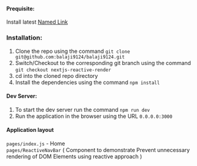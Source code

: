 #### Prequisite: ####

Install latest [Named Link](https://nodejs.org/dist/v14.17.6/node-v14.17.6-x64.msi "Node")

### Installation: ####

1. Clone the repo using the command `git clone git@github.com:balaji9124/balaji9124.git`
2. Switch/Checkout to the corresponding git branch using the command `git checkout nextjs-reactive-render`
3. cd into the cloned repo directory 
4. Install the dependencies using the command `npm install`

#### Dev Server: ####

1. To start the dev server run the command `npm run dev`
2. Run the application in the browser using the URL `0.0.0.0:3000`

#### Application layout ####
`pages/index.js` - Home <br> 
`pages/ReactiveNavBar` ( Component to demonstrate Prevent unnecessary rendering of DOM Elements using reactive approach )
